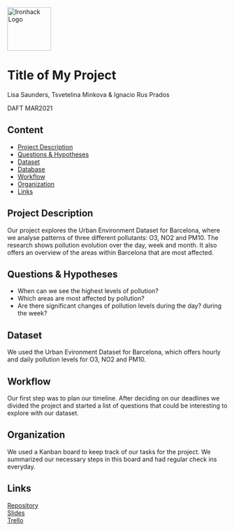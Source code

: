 <img src="https://bit.ly/2VnXWr2" alt="Ironhack Logo" width="100"/>

# Title of My Project
Lisa Saunders, Tsvetelina Minkova & Ignacio Rus Prados

DAFT MAR2021


## Content
- [Project Description](#project-description)
- [Questions & Hypotheses](#questions-hypotheses)
- [Dataset](#dataset)
- [Database](#database)
- [Workflow](#workflow)
- [Organization](#organization)
- [Links](#links)


## Project Description
Our project explores the Urban Environment Dataset for Barcelona, where we analyse patterns of three different pollutants: O3, NO2 and PM10.
The research shows pollution evolution over the day, week and month. It also offers an overview of the areas within Barcelona that are most affected.

## Questions & Hypotheses
- When can we see the highest levels of pollution?
- Which areas are most affected by pollution?
- Are there significant changes of pollution levels during the day? during the week?

## Dataset
We used the Urban Evironment Dataset for Barcelona, which offers hourly and daily pollution levels for O3, NO2 and PM10.


## Workflow
Our first step was to plan our timeline. After deciding on our deadlines we divided the project and started a list of questions that could be interesting to explore with our dataset.

## Organization
We used a Kanban board to keep track of our tasks for the project. We summarized our necessary steps in this board and had regular check ins everyday.

## Links

[Repository](https://github.com/IgnacioRus/Project-Week-2-Barcelona.git)  
[Slides](https://docs.google.com/presentation/d/1aIBM9A2m2_DH6Keqxy7CH0daNFuNeX912AQWhAiYBwI/edit?usp=sharing)  
[Trello](https://trello.com/invite/b/wr2ikOtw/02a590d9a44ee4d42cac1bfcbf73bbf4/barcelone-urban-environment)  
